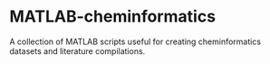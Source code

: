 # MATLAB-cheminformatics
A collection of MATLAB scripts useful for creating cheminformatics datasets and literature compilations.
